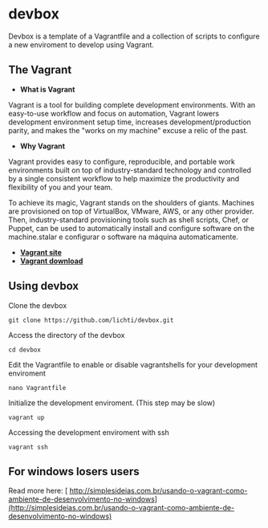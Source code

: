 devbox
======

Devbox is a template of a Vagrantfile and a collection of scripts to configure a new enviroment to develop using Vagrant.

The Vagrant
-----------
- **What is Vagrant**

Vagrant is a tool for building complete development environments. With an easy-to-use workflow and focus on automation, Vagrant lowers development environment setup time, increases development/production parity, and makes the "works on my machine" excuse a relic of the past.

- **Why Vagrant**

Vagrant provides easy to configure, reproducible, and portable work environments built on top of industry-standard technology and controlled by a single consistent workflow to help maximize the productivity and flexibility of you and your team.

To achieve its magic, Vagrant stands on the shoulders of giants. Machines are provisioned on top of VirtualBox, VMware, AWS, or any other provider. Then, industry-standard provisioning tools such as shell scripts, Chef, or Puppet, can be used to automatically install and configure software on the machine.stalar e configurar o software na máquina automaticamente.

- **[Vagrant site](http://www.vagrantup.com)**
- **[Vagrant download](http://www.vagrantup.com/downloads.html)**

Using devbox
---------------
Clone the devbox

`git clone https://github.com/lichti/devbox.git`

Access the directory of the devbox

`cd devbox`

Edit the Vagrantfile to enable or disable vagrantshells for your development enviroment

`nano Vagrantfile`

Initialize the development enviroment. (This step may be slow)

`vagrant up`

Accessing the development enviroment with ssh

`vagrant ssh`

For windows losers  users
-------------------------

Read more here: [ http://simplesideias.com.br/usando-o-vagrant-como-ambiente-de-desenvolvimento-no-windows](http://simplesideias.com.br/usando-o-vagrant-como-ambiente-de-desenvolvimento-no-windows)

